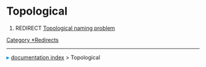 # Topological
1.  REDIRECT [Topological naming problem](Topological_naming_problem.md)

[Category   *Redirects](Category_Redirects.md)



---
![](images/Right_arrow.png) [documentation index](../README.md) > Topological
